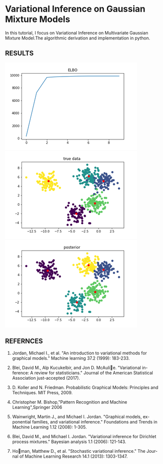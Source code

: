 # Variational Inference on Gaussian Mixture Models
In this tutorial,  I focus on Variational Inference on Multivariate Gaussian Mixture Model.The algorithmic derivation and implementation in python.

## RESULTS
<img src="Code/Plots/ds1/elbo.png"></img> 
<img src="Code/Plots/ds1/elbotrue data .png"></img>
<img src="Code/Plots/ds1/elboposterior .png"></img>


## REFERNCES

1. Jordan, Michael I., et al. "An introduction to variational methods for
graphical models." Machine learning 37.2 (1999): 183-233.


2. Blei, David M., Alp Kucukelbir, and Jon D. McAulie. "Variational in-
ference: A review for statisticians." Journal of the American Statistical
Association just-accepted (2017).


3. D. Koller and N. Friedman. Probabilistic Graphical Models: Principles
and Techniques. MIT Press, 2009.


4. Christopher M. Bishop,"Pattern Recognition and Machine Learning",Springer
2006


5. Wainwright, Martin J., and Michael I. Jordan. "Graphical models, ex-
ponential families, and variational inference." Foundations and Trends in
Machine Learning 1.12 (2008): 1-305.


6. Blei, David M., and Michael I. Jordan. "Variational inference for Dirichlet
process mixtures." Bayesian analysis 1.1 (2006): 121-143.


7. Homan, Matthew D., et al. "Stochastic variational inference." The Jour-
nal of Machine Learning Research 14.1 (2013): 1303-1347.

